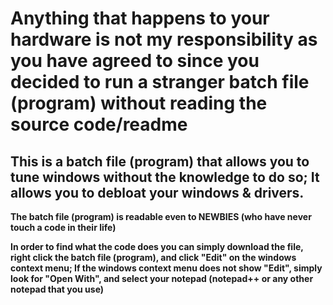 # Anything that happens to your hardware is not my responsibility as you have agreed to since you decided to run a stranger batch file (program) without reading the source code/readme

## This is a batch file (program) that allows you to tune windows without the knowledge to do so; It allows you to debloat your windows & drivers.

****The batch file (program) is readable even to NEWBIES (who have never touch a code in their life)****

**In order to find what the code does you can simply download the file, right click the batch file (program), and click "Edit" on the windows context menu; If the windows context menu does not show "Edit", simply look for "Open With", and select your notepad (notepad++ or any other notepad that you use)**
